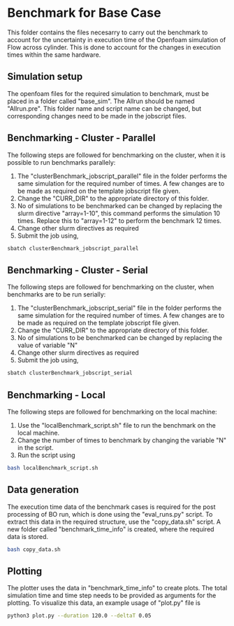 # Benchmark for Base Case

This folder contains the files necesarry to carry out the benchmark to account for the uncertainty in execution time of the Openfoam simulation of Flow across cylinder. This is done to account for the changes in execution times within the same hardware.

## Simulation setup
The openfoam files for the required simulation to benchmark, must be placed in a folder called "base_sim". The Allrun should be named "Allrun.pre". This folder name and script name can be changed, but corresponding changes need to be made in the jobscript files.
## Benchmarking - Cluster - Parallel
The following steps are followed for benchmarking on the cluster, when it is possible to run benchmarks parallely:

1. The "clusterBenchmark_jobscript_parallel" file in the folder performs the same simulation for the required number of times. A few changes are to be made as required on the template jobscript file given.
2. Change the "CURR_DIR" to the appropriate directory of this folder.
3. No of simulations to be benchmarked can be changed by replacing the slurm directive "array=1-10", this command performs the simulation 10 times. Replace this to "array=1-12" to perform the benchmark 12 times.
4. Change other slurm directives as required
5. Submit the job using,
```bash
sbatch clusterBenchmark_jobscript_parallel
```
## Benchmarking - Cluster - Serial
The following steps are followed for benchmarking on the cluster, when benchmarks are to be run serially:

1. The "clusterBenchmark_jobscript_serial" file in the folder performs the same simulation for the required number of times. A few changes are to be made as required on the template jobscript file given.
2. Change the "CURR_DIR" to the appropriate directory of this folder.
3. No of simulations to be benchmarked can be changed by replacing the value of variable "N"
4. Change other slurm directives as required
5. Submit the job using,
```bash
sbatch clusterBenchmark_jobscript_serial
```

## Benchmarking - Local
The following steps are followed for benchmarking on the local machine:

1. Use the "localBenchmark_script.sh" file to run the benchmark on the local machine.
2. Change the number of times to benchmark by changing the variable "N" in the script.
3. Run the script using
```bash
bash localBenchmark_script.sh
```
## Data generation
The execution time data of the benchmark cases is required for the post processing of BO run, which is done using the "eval_runs.py" script. To extract this data in the required structure, use the "copy_data.sh" script. A new folder called "benchmark_time_info" is created, where the required data is stored. 
```bash
bash copy_data.sh
```
## Plotting
The plotter uses the data in "benchmark_time_info" to create plots. The total simulation time and time step needs to be provided as arguments for the plotting. To visualize this data, an example usage of "plot.py" file is 
```bash
python3 plot.py --duration 120.0 --deltaT 0.05
```

